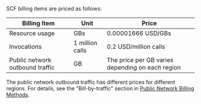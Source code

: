 SCF billing items are priced as follows:

| Billing Item | Unit | Price |
|---|---|---|
| Resource usage | GBs | 0.00001666 USD/GBs |
| Invocations | 1 million calls | 0.2 USD/million calls |
| Public network outbound traffic | GB | The price per GB varies depending on each region |

The public network outbound traffic has different prices for different regions. For details, see the "Bill-by-traffic" section in [Public Network Billing Methods](https://intl.cloud.tencent.com/document/product/213/10578).
